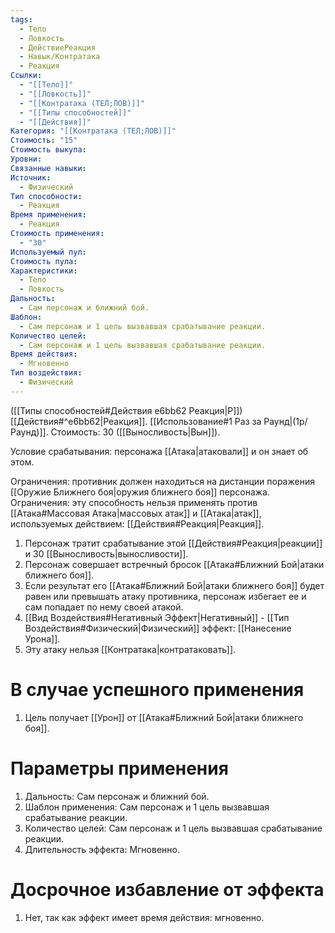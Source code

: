 ```yaml
---
tags:
  - Тело
  - Ловкость
  - ДействиеРеакция
  - Навык/Контратака
  - Реакция
Ссылки:
  - "[[Тело]]"
  - "[[Ловкость]]"
  - "[[Контратака (ТЕЛ;ЛОВ)]]"
  - "[[Типы способностей]]"
  - "[[Действия]]"
Категория: "[[Контратака (ТЕЛ;ЛОВ)]]"
Стоимость: "15"
Стоимость выкупа: 
Уровни: 
Связанные навыки: 
Источник:
  - Физический
Тип способности:
  - Реакция
Время применения:
  - Реакция
Стоимость применения:
  - "30"
Используемый пул: 
Стоимость пула: 
Характеристики:
  - Тело
  - Ловкость
Дальность:
  - Сам персонаж и ближний бой.
Шаблон:
  - Сам персонаж и 1 цель вызвавшая срабатывание реакции.
Количество целей:
  - Сам персонаж и 1 цель вызвавшая срабатывание реакции.
Время действия:
  - Мгновенно
Тип воздействия:
  - Физический
---
```

([[Типы способностей#Действия e6bb62 Реакция|Р]]) [[Действия#^e6bb62|Реакция]]. [[Использование#1 Раз за Раунд|(1р/Раунд)]]. Стоимость: 30 ([[Выносливость|Вын]]). 

Условие срабатывания: персонажа [[Атака|атаковали]] и он знает об этом. 

Ограничения: противник должен находиться на дистанции поражения [[Оружие Ближнего боя|оружия ближнего боя]] персонажа. Ограничения: эту способность нельзя применять против [[Атака#Массовая Атака|массовых атак]] и [[Атака|атак]], используемых действием: [[Действия#Реакция|Реакция]].

1. Персонаж тратит срабатывание этой [[Действия#Реакция|реакции]] и 30 [[Выносливость|выносливости]]. 
2. Персонаж совершает встречный бросок [[Атака#Ближний Бой|атаки ближнего боя]].
3. Если результат его [[Атака#Ближний Бой|атаки ближнего боя]] будет равен или превышать атаку противника, персонаж избегает ее и сам попадает по нему своей атакой.
4. [[Вид Воздействия#Негативный Эффект|Негативный]] - [[Тип Воздействия#Физический|Физический]] эффект: [[Нанесение Урона]]. 
5. Эту атаку нельзя [[Контратака|контратаковать]]. 
# В случае успешного применения

1. Цель получает [[Урон]] от [[Атака#Ближний Бой|атаки ближнего боя]].
# Параметры применения

1. Дальность: Сам персонаж и ближний бой.
2. Шаблон применения: Сам персонаж и 1 цель вызвавшая срабатывание реакции.
3. Количество целей: Сам персонаж и 1 цель вызвавшая срабатывание реакции.
4. Длительность эффекта: Мгновенно. 
# Досрочное избавление от эффекта

1. Нет, так как эффект имеет время действия: мгновенно. 